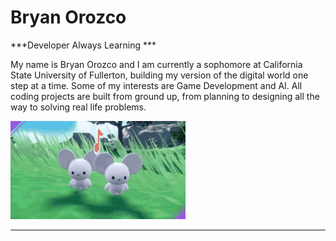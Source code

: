 # Bryan Orozco

***Developer Always Learning ***

My name is Bryan Orozco and I am currently a sophomore at California State University of Fullerton, building my version of the digital world one step at a time. Some of my interests are Game Development and AI. All coding projects are built from ground up, from planning to designing all the way to solving real life problems.



<img src="https://github.com/Bryancostco/Bryancostco/blob/main/pokemon-maushold.gif" width="280">

---
